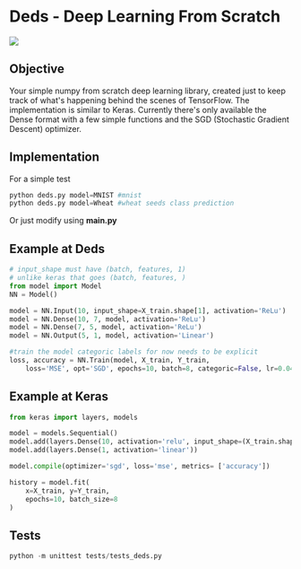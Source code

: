 # Deds - Deep Learning From Scratch

![](https://img.shields.io/appveyor/tests/thiagoloureiro/dapper-crud-extension.svg)

## Objective
Your simple numpy from scratch deep learning library, created just to keep track of what's happening behind the scenes of TensorFlow. The implementation is similar to Keras. Currently there's only available the Dense format with a few simple functions and the SGD (Stochastic Gradient Descent) optimizer.

## Implementation
For a simple test

```python
python deds.py model=MNIST #mnist
python deds.py model=Wheat #wheat seeds class prediction
```

Or just modify using <b>main.py</b>

## Example at Deds
```python
# input_shape must have (batch, features, 1)
# unlike keras that goes (batch, features, )
from model import Model
NN = Model()

model = NN.Input(10, input_shape=X_train.shape[1], activation='ReLu')
model = NN.Dense(10, 7, model, activation='ReLu')
model = NN.Dense(7, 5, model, activation='ReLu')
model = NN.Output(5, 1, model, activation='Linear')

#train the model categoric labels for now needs to be explicit
loss, accuracy = NN.Train(model, X_train, Y_train, 
	loss='MSE', opt='SGD', epochs=10, batch=8, categoric=False, lr=0.04)
```

## Example at Keras
```python
from keras import layers, models

model = models.Sequential()
model.add(layers.Dense(10, activation='relu', input_shape=(X_train.shape[1],)))
model.add(layers.Dense(1, activation='linear'))

model.compile(optimizer='sgd', loss='mse', metrics= ['accuracy'])

history = model.fit(
    x=X_train, y=Y_train, 
    epochs=10, batch_size=8
)

```


## Tests

```python
python -m unittest tests/tests_deds.py
```